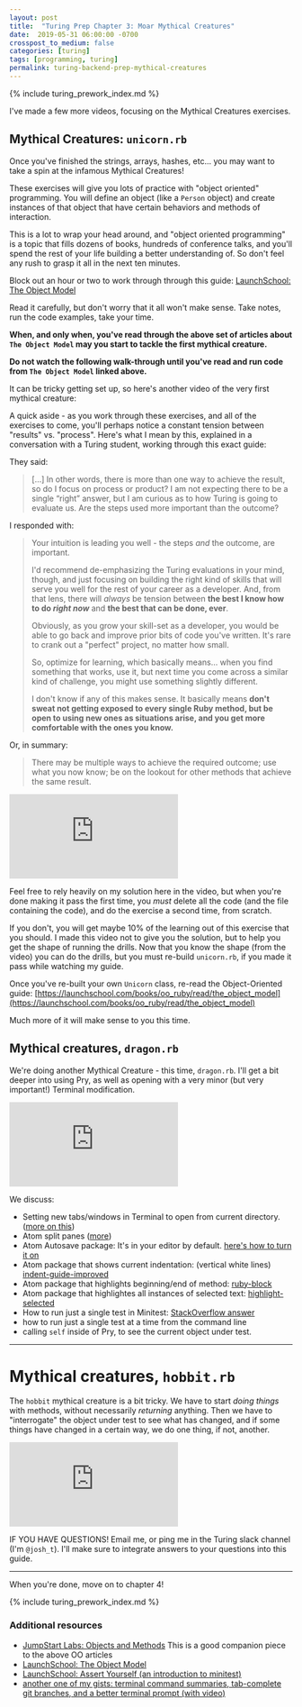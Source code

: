 ```yaml
---
layout: post
title:  "Turing Prep Chapter 3: Moar Mythical Creatures"
date:  2019-05-31 06:00:00 -0700
crosspost_to_medium: false
categories: [turing]
tags: [programming, turing]
permalink: turing-backend-prep-mythical-creatures
---
```


{% include turing_prework_index.md %}

I've made a few more videos, focusing on the Mythical Creatures exercises. 


## Mythical Creatures: `unicorn.rb`

Once you've finished the strings, arrays, hashes, etc... you may want to take a spin at the infamous Mythical Creatures!

These exercises will give you lots of practice with "object oriented" programming. You will define an object (like a `Person` object) and create instances of that object that have certain behaviors and methods of interaction. 

This is a lot to wrap your head around, and "object oriented programming" is a topic that fills dozens of books, hundreds of conference talks, and you'll spend the rest of your life building a better understanding of. So don't feel any rush to grasp it all in the next ten minutes.

Block out an hour or two to work through through this guide: [LaunchSchool: The Object Model](https://launchschool.com/books/oo_ruby/read/the_object_model)

Read it carefully, but don't worry that it all won't make sense. Take notes, run the code examples, take your time. 

**When, and only when, you've read through the above set of articles about `The Object Model` may you start to tackle the first mythical creature.**

**Do not watch the following walk-through until you've read and run code from `The Object Model` linked above.**

It can be tricky getting set up, so here's another video of the very first mythical creature:

A quick aside - as you work through these exercises, and all of the exercises to come, you'll perhaps notice a constant tension between "results" vs. "process". Here's what I mean by this, explained in a conversation with a Turing student, working through this exact guide:

They said:
>  [...] In other words, there is more than one way to achieve the result, so do I focus on process or product?  I am not expecting there to be a single “right” answer, but I am curious as to how Turing is going to evaluate us. Are the steps used more important than the outcome?

I responded with:

> Your intuition is leading you well - the steps _and_ the outcome, are important.
>
> I'd recommend de-emphasizing the Turing evaluations in your mind, though, and just focusing on building the right kind of skills that will serve you well for the rest of your career as a developer. And, from that lens, there will _always_ be tension between
> **the best I know how to do _right now_** and **the best that can be done, ever**.
>
> Obviously, as you grow your skill-set as a developer, you would be able to go back and improve prior bits of code you've written. It's rare to crank out a "perfect" project, no matter how small.
>
> So, optimize for learning, which basically means... when you find something that works, use it, but next time you come across a similar kind of challenge, you might use something slightly different.
>
> I don't know if any of this makes sense. It basically means
> **don't sweat not getting exposed to every single Ruby method, but be open to using new ones as situations arise, and you get more comfortable with the ones you know.**

Or, in summary:

> There may be multiple ways to achieve the required outcome; use what you now know; be on the lookout for other methods that achieve the same result.
 
 
<div class="container">
<iframe class="video" src="https://www.youtube.com/embed/mocwGsu41yw" frameborder="0" allow="accelerometer; autoplay; encrypted-media; gyroscope; picture-in-picture" allowfullscreen></iframe>
</div>

<!--more-->


Feel free to rely heavily on my solution here in the video, but when you're done making it pass the first time, you _must_ delete all the code (and the file containing the code), and do the exercise a second time, from scratch.

If you don't, you will get maybe 10% of the learning out of this exercise that you should. I made this video not to give you the solution, but to help you get the shape of running the drills. Now that you know the shape (from the video) you can do the drills, but you must re-build `unicorn.rb`, if you made it pass while watching my guide.

Once you've re-built your own `Unicorn` class, re-read the Object-Oriented guide: [https://launchschool.com/books/oo_ruby/read/the_object_model](https://launchschool.com/books/oo_ruby/read/the_object_model)

Much more of it will make sense to you this time. 

## Mythical creatures, `dragon.rb`

We're doing another Mythical Creature - this time, `dragon.rb`. I'll get a bit deeper into using Pry, as well as opening with a very minor (but very important!) Terminal modification.

<div class="container">
<iframe class="video" src="https://www.youtube.com/embed/NIPerY-xuCk" frameborder="0" allow="accelerometer; autoplay; encrypted-media; gyroscope; picture-in-picture" allowfullscreen></iframe>
</div>
  
We discuss: 

- Setting new tabs/windows in Terminal to open from current directory. ([more on this](https://apple.stackexchange.com/questions/178017/new-terminal-to-same-directory))
- Atom split panes ([more](https://flight-manual.atom.io/using-atom/sections/panes/))
- Atom Autosave package: It's in your editor by default. [here's how to turn it on](https://stackoverflow.com/questions/29902834/auto-save-in-atom-editor)
- Atom package that shows current indentation: (vertical white lines) [indent-guide-improved](https://atom.io/packages/indent-guide-improved)
- Atom package that highlights beginning/end of method: [ruby-block](https://atom.io/packages/ruby-block)
- Atom package that highlightes all instances of selected text: [highlight-selected](https://atom.io/packages/highlight-selected)
- How to run just a single test in Minitest: [StackOverflow answer](https://stackoverflow.com/a/9310490/3210178)
- how to run just a single test at a time from the command line
- calling `self` inside of Pry, to see the current object under test. 

--------------------------------------------------


# Mythical creatures, `hobbit.rb`

The `hobbit` mythical creature is a bit tricky. We have to start _doing things_ with methods, without necessarily _returning_ anything. Then we have to "interrogate" the object under test to see what has changed, and if some things have changed in a certain way, we do one thing, if not, another.


<div class="container">
<iframe class="video" src="https://www.youtube.com/embed/uYGS-DCNR-0" frameborder="0" allow="accelerometer; autoplay; encrypted-media; gyroscope; picture-in-picture" allowfullscreen></iframe>
</div>


IF YOU HAVE QUESTIONS! Email me, or ping me in the Turing slack channel (I'm `@josh_t`). I'll make sure to integrate answers to your questions into this guide.

-----------------------------------

When you're done, move on to chapter 4!

{% include turing_prework_index.md %}



### Additional resources
 - [JumpStart Labs: Objects and Methods](http://tutorials.jumpstartlab.com/academy/workshops/objects_and_methods.html) This is a good companion piece to the above OO articles
 - [LaunchSchool: The Object Model](https://launchschool.com/books/oo_ruby/read/the_object_model)
 - [LaunchSchool: Assert Yourself (an introduction to minitest)](https://launchschool.com/blog/assert-yourself-an-introduction-to-minitest)
 - [another one of my gists: terminal command summaries, tab-complete git branches, and a better terminal prompt (with video)](https://gist.github.com/josh-works/7f2e6c82d22dca6e9fbc029c8b17703d)

